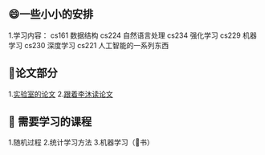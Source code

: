 ## :smile:一些小小的安排
1.学习内容：
cs161 数据结构
cs224 自然语言处理
cs234 强化学习
cs229 机器学习
cs230 深度学习
cs221 人工智能的一系列东西
## :rocket:论文部分
1.[实验室的论文](https://wesleyfei1.github.io/blogs/MLS-Lab/ReadingList.pdf)
2.[跟着李沐读论文](https://www.bilibili.com/video/BV1H44y1t75x/?spm_id_from=333.337.search-card.all.click&vd_source=e9b96762957968e67f150d1e15a5fece)

## :bug: 需要学习的课程
1.随机过程
2.统计学习方法
3.机器学习（:watermelon:书）